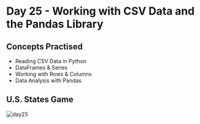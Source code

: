 # Day 25 - Working with CSV Data and the Pandas Library
## Concepts Practised
- Reading CSV Data in Python
- DataFrames & Series
- Working with Rows & Columns
- Data Analysis with Pandas
## U.S. States Game
![day25](https://user-images.githubusercontent.com/98851253/155055785-1709e9e2-bab8-486c-a122-f3fa6ca9d322.gif)

